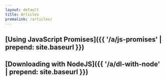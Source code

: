 ```yaml
---
layout: default
title: Articles
premalink: /articles/
---
```

## [Using JavaScript Promises]({{ '/a/js-promises' | prepend: site.baseurl }})
## [Downloading with NodeJS]({{ '/a/dl-with-node' | prepend: site.baseurl }})